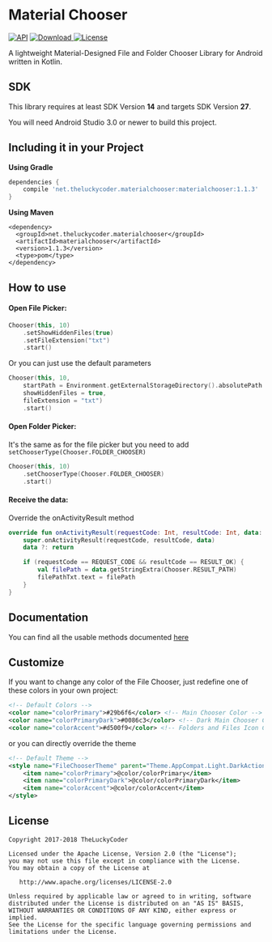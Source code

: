 # Material Chooser
[![API](https://img.shields.io/badge/API-15%2B-brightgreen.svg?style=flat)](https://android-arsenal.com/api?level=15)
[![Download](https://api.bintray.com/packages/theluckycoder/materialchooser/material-chooser/images/download.svg) ](https://bintray.com/theluckycoder/materialchooser/material-chooser/_latestVersion)
[![License](https://img.shields.io/badge/license-Apache%202.0-blue.svg)](https://github.com/vipulasri/Timeline-View/blob/master/LICENSE)

A lightweight Material-Designed File and Folder Chooser Library for Android written in Kotlin.

## SDK
This library requires at least SDK Version **14** and 
targets SDK Version **27**.

You will need Android Studio 3.0 or newer to build this project.

## Including it in your Project

**Using Gradle**
```gradle
dependencies {
    compile 'net.theluckycoder.materialchooser:materialchooser:1.1.3'
}
```

**Using Maven**

```maven
<dependency>
  <groupId>net.theluckycoder.materialchooser</groupId>
  <artifactId>materialchooser</artifactId>
  <version>1.1.3</version>
  <type>pom</type>
</dependency>
```

## How to use

#### Open File Picker:
```kotlin
Chooser(this, 10)
    .setShowHiddenFiles(true)
    .setFileExtension("txt")
    .start()
```

Or you can just use the default parameters
```kotlin
Chooser(this, 10,
    startPath = Environment.getExternalStorageDirectory().absolutePath + "/Android/",
    showHiddenFiles = true,
    fileExtension = "txt")
    .start()
```

#### Open Folder Picker:
It's the same as for the file picker but you need to add ```setChooserType(Chooser.FOLDER_CHOOSER)```
```kotlin
Chooser(this, 10)
    .setChooserType(Chooser.FOLDER_CHOOSER)
    .start()
```

#### Receive the data:
Override the onActivityResult method
```kotlin
override fun onActivityResult(requestCode: Int, resultCode: Int, data: Intent?) {
    super.onActivityResult(requestCode, resultCode, data)
    data ?: return

    if (requestCode == REQUEST_CODE && resultCode == RESULT_OK) {
        val filePath = data.getStringExtra(Chooser.RESULT_PATH)
        filePathTxt.text = filePath
    }
}
```

## Documentation

You can find all the usable methods documented [here](https://github.com/TheLuckyCoder/MaterialChooser/blob/kotlin/filechooser/src/main/java/net/theluckycoder/filechooser/Chooser.kt)

## Customize

If you want to change any color of the File Chooser, just redefine one of these colors in your own project:
```xml
<!-- Default Colors -->
<color name="colorPrimary">#29b6f6</color> <!-- Main Chooser Color -->
<color name="colorPrimaryDark">#0086c3</color> <!-- Dark Main Chooser Color -->
<color name="colorAccent">#d500f9</color> <!-- Folders and Files Icon Color -->
```

or you can directly override the theme
```xml
<!-- Default Theme -->
<style name="FileChooserTheme" parent="Theme.AppCompat.Light.DarkActionBar">
    <item name="colorPrimary">@color/colorPrimary</item>
    <item name="colorPrimaryDark">@color/colorPrimaryDark</item>
    <item name="colorAccent">@color/colorAccent</item>
</style>
```

## License

```
Copyright 2017-2018 TheLuckyCoder

Licensed under the Apache License, Version 2.0 (the "License");
you may not use this file except in compliance with the License.
You may obtain a copy of the License at

   http://www.apache.org/licenses/LICENSE-2.0

Unless required by applicable law or agreed to in writing, software
distributed under the License is distributed on an "AS IS" BASIS,
WITHOUT WARRANTIES OR CONDITIONS OF ANY KIND, either express or implied.
See the License for the specific language governing permissions and
limitations under the License.
```
